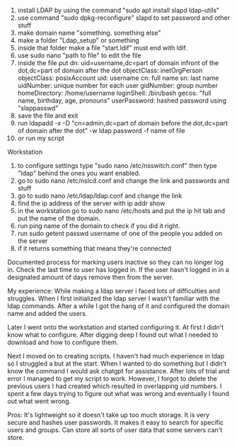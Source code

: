 1. install LDAP by using the command "sudo apt install slapd ldap-utils"
2. use command "sudo dpkg-reconfigure" slapd to set password and other stuff
3. make domain name "something. something else"
4. make  a folder "Ldap_setup" or something
5. inside that folder make a file "start.ldif" must end with ldif.
6. use sudo nano "path to file" to edit the file
7. inside the file put 
dn: uid=username,dc=part of domain infront of the dot,dc=part of domain after the dot
objectClass: inetOrgPerson
objectClass: posixAccount
uid: username
cn: full name
sn: last name
uidNumber: unique number for each user
gidNumber: group number
homeDirectory: /home/username
loginShell: /bin/bash
gecos: "full name, birthday, age, pronouns"
userPassword: hashed password using "slappasswd"
8. save the file and exit
9. run ldapadd -x -D "cn=admin,dc=part of domain before the dot,dc=part of domain after the dot" -w ldap password -f name of file
10. or run my script

Workstation
1. to configure settings type "sudo nano /etc/nsswitch.conf" then type "ldap" behind the ones you want enabled.
2. go to sudo nano /etc/nslcd.conf and change the link and passwords and stuff
3. go to sudo nano /etc/ldap/ldap.conf and change the link
4. find the ip address of the server with ip addr show
5. in the workstation go to sudo nano /etc/hosts and put the ip hit tab and put the name of the domain.
6. run ping name of the domain to check if you did it right.
7. run sudo getent passwd username of one of the people you added on the server
8. if it returns something that means they're connected

Documented process for marking users inactive so they can no longer log in. 
Check the last time to user has logged in. If the user hasn't logged in in a designated amount of days remove then from the server.

My experience:
While making a ldap server i faced lots of difficulties and struggles. When I first initialized the ldap server I wasn't familiar with the ldap commands. After a while I got the hang of it and  configured the domain name and added the users.

Later I went onto the workstation and started configuring it. At first I didn't know what to configure. After digging deep I found out what I needed to download and how to configure them.

Next I moved on to creating scripts. I haven't had much experience in ldap so I struggled a but at the start. When I wanted to do something but I didn't know the command I would ask chatgpt for assistance. After lots of trial and error I managed to get my script to work. However, I forgot to delete the previous users I had created which resulted in overlapping uid numbers. I spent a few days trying to figure out what was wrong and eventually I found out what went wrong.

Pros: It's lightweight so it doesn't take up too much storage.  It is very secure and hashes user passwords. It makes it easy to search for specific users and groups. Can store all sorts of user data that some servers can't store.
